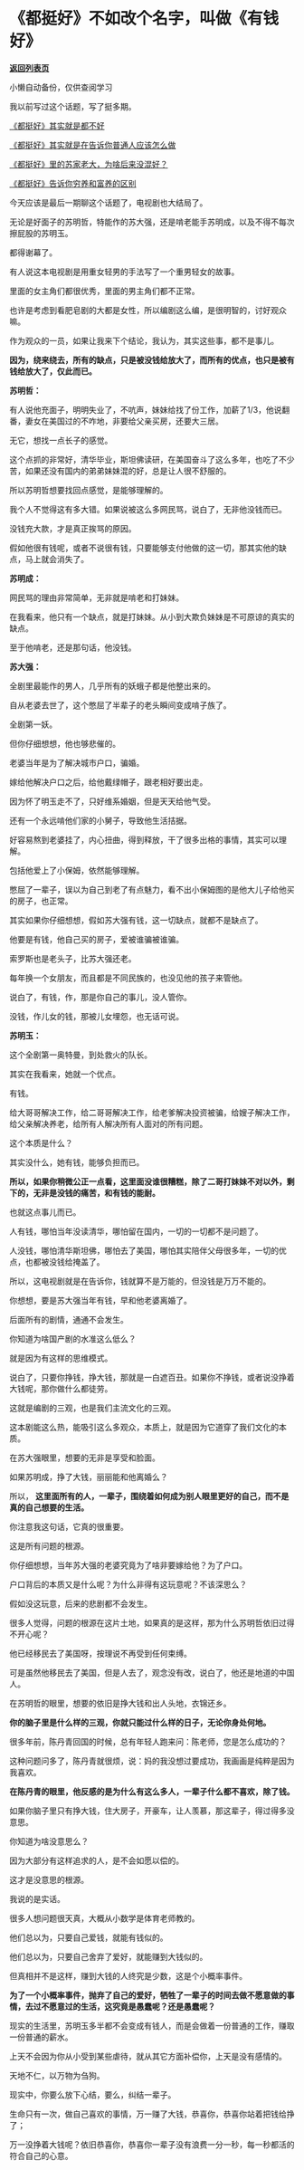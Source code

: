 # 《都挺好》不如改个名字，叫做《有钱好》

[**返回列表页**](/gzh/记忆承载)

小懒自动备份，仅供查阅学习

我以前写过这个话题，写了挺多期。

  

[《都挺好》其实就是都不好](http://mp.weixin.qq.com/s?__biz=MzU0MjYwNDU2Mw==&mid=2247485902&idx=1&sn=de558a5abd5bef608fbcbcf790b83bdc&chksm=fb1965b2cc6eeca4f0e15e2d94209ef0ad1814ab9042478d4d01b6861dc33e22e1fa463093a3&scene=21#wechat_redirect)  

  

[《都挺好》其实就是在告诉你普通人应该怎么做](http://mp.weixin.qq.com/s?__biz=MzU0MjYwNDU2Mw==&mid=2247485927&idx=1&sn=9aa55338830df9bec6fdc8ff3673a433&chksm=fb19659bcc6eec8d6bcc6662beafc23877baed205277bf6032311c08cbb4644d3277daa05216&scene=21#wechat_redirect)  

  

[《都挺好》里的苏家老大，为啥后来没混好？](http://mp.weixin.qq.com/s?__biz=MzU0MjYwNDU2Mw==&mid=2247485931&idx=1&sn=b56900450f7fde46d65488c987f16a54&chksm=fb196597cc6eec8110035890a7a5f02d41f349c5cdb4656e663544684124a4981b9479b5c7d4&scene=21#wechat_redirect)  

  

[《都挺好》告诉你穷养和富养的区别](http://mp.weixin.qq.com/s?__biz=MzU0MjYwNDU2Mw==&mid=2247485936&idx=1&sn=f96ebe0d8b9a80c848a7a2b1c1c9599b&chksm=fb19658ccc6eec9a56d140a37eb2d0bb6d53a8fc5eb01672f640a9535ad851ae47af69d9a162&scene=21#wechat_redirect)  

  

今天应该是最后一期聊这个话题了，电视剧也大结局了。

  

无论是好面子的苏明哲，特能作的苏大强，还是啃老能手苏明成，以及不得不每次擦屁股的苏明玉。

  

都得谢幕了。

  

有人说这本电视剧是用重女轻男的手法写了一个重男轻女的故事。

  

里面的女主角们都很优秀，里面的男主角们都不正常。

  

也许是考虑到看肥皂剧的大都是女性，所以编剧这么编，是很明智的，讨好观众嘛。

  

作为观众的一员，如果让我来下个结论，我认为，其实这些事，都不是事儿。

  

 **因为，绕来绕去，所有的缺点，只是被没钱给放大了，而所有的优点，也只是被有钱给放大了，仅此而已。**

  

 **苏明哲：**

有人说他充面子，明明失业了，不吭声，妹妹给找了份工作，加薪了1/3，他说翻番，妻女在美国过的不咋地，非要给父亲买房，还要大三居。

  

无它，想找一点长子的感觉。

  

这个点抓的非常好，清华毕业，斯坦佛读研，在美国奋斗了这么多年，也吃了不少苦，如果还没有国内的弟弟妹妹混的好，总是让人很不舒服的。

  

所以苏明哲想要找回点感觉，是能够理解的。

  

我个人不觉得这有多大错。如果说被这么多网民骂，说白了，无非他没钱而已。

  

没钱充大款，才是真正挨骂的原因。

  

假如他很有钱呢，或者不说很有钱，只要能够支付他做的这一切，那其实他的缺点，马上就会消失了。

  

 **苏明成：**

网民骂的理由非常简单，无非就是啃老和打妹妹。

  

在我看来，他只有一个缺点，就是打妹妹。从小到大欺负妹妹是不可原谅的真实的缺点。

  

至于他啃老，还是那句话，他没钱。

  

 **苏大强：**

全剧里最能作的男人，几乎所有的妖蛾子都是他整出来的。

  

自从老婆去世了，这个憋屈了半辈子的老头瞬间变成啃子族了。

  

全剧第一妖。

  

但你仔细想想，他也够悲催的。

  

老婆当年是为了解决城市户口，骗婚。

  

嫁给他解决户口之后，给他戴绿帽子，跟老相好要出走。

  

因为怀了明玉走不了，只好维系婚姻，但是天天给他气受。

  

还有一个永远啃他们家的小舅子，导致他生活拮据。

  

好容易熬到老婆挂了，内心扭曲，得到释放，干了很多出格的事情，其实可以理解。

  

包括他爱上了小保姆，依然能够理解。

  

憋屈了一辈子，误以为自己到老了有点魅力，看不出小保姆图的是他大儿子给他买的房子，也正常。

  

其实如果你仔细想想，假如苏大强有钱，这一切缺点，就都不是缺点了。

  

他要是有钱，他自己买的房子，爱被谁骗被谁骗。

  

索罗斯也是老头子，比苏大强还老。

  

每年换一个女朋友，而且都是不同民族的，也没见他的孩子来管他。

  

说白了，有钱，作，那是你自己的事儿，没人管你。

  

没钱，作儿女的钱，那被儿女埋怨，也无话可说。

  

 **苏明玉：**

这个全剧第一奥特曼，到处救火的队长。

  

其实在我看来，她就一个优点。

  

有钱。

  

给大哥哥解决工作，给二哥哥解决工作，给老爹解决投资被骗，给嫂子解决工作，给父亲解决养老，给所有人解决所有人面对的所有问题。

  

这个本质是什么？

  

其实没什么，她有钱，能够负担而已。

  

 **所以，如果你稍微公正一点看，这里面没谁很糟糕，除了二哥打妹妹不对以外，剩下的，无非是没钱的痛苦，和有钱的能耐。**

  

也就这点事儿而已。

  

人有钱，哪怕当年没读清华，哪怕留在国内，一切的一切都不是问题了。

  

人没钱，哪怕清华斯坦佛，哪怕去了美国，哪怕其实陪伴父母很多年，一切的优点，也都被没钱给掩盖了。

  

所以，这电视剧就是在告诉你，钱就算不是万能的，但没钱是万万不能的。

  

你想想，要是苏大强当年有钱，早和他老婆离婚了。

  

后面所有的剧情，通通不会发生。

  

你知道为啥国产剧的水准这么低么？

  

就是因为有这样的思维模式。

  

说白了，只要你挣钱，挣大钱，那就是一白遮百丑。如果你不挣钱，或者说没挣着大钱呢，那你做什么都徒劳。

  

这就是编剧的三观，也是我们主流文化的三观。

  

这本剧能这么热，能吸引这么多观众，本质上，就是因为它道穿了我们文化的本质。

  

在苏大强眼里，想要的无非是享受和脸面。

  

如果苏明成，挣了大钱，丽丽能和他离婚么？

  

所以， **这里面所有的人，一辈子，围绕着如何成为别人眼里更好的自己，而不是真的自己想要的生活。**  

  

你注意我这句话，它真的很重要。

  

这是所有问题的根源。

  

你仔细想想，当年苏大强的老婆究竟为了啥非要嫁给他？为了户口。

  

户口背后的本质又是什么呢？为什么非得有这玩意呢？不该深思么？

  

假如没这玩意，后来的悲剧都不会发生。

  

很多人觉得，问题的根源在这片土地，如果真的是这样，那为什么苏明哲依旧过得不开心呢？

  

他已经移民去了美国呀，按理说不再受到任何束缚。

  

可是虽然他移民去了美国，但是人去了，观念没有改，说白了，他还是地道的中国人。

  

在苏明哲的眼里，想要的依旧是挣大钱和出人头地，衣锦还乡。

  

 **你的脑子里是什么样的三观，你就只能过什么样的日子，无论你身处何地。**

  

很多年前，陈丹青回国的时候，总有年轻人跑来问：陈老师，您是怎么成功的？

  

这种问题问多了，陈丹青就很烦，说：妈的我没想过要成功，我画画是纯粹是因为我喜欢。

  

 **在陈丹青的眼里，他反感的是为什么有这么多人，一辈子什么都不喜欢，除了钱。**

  

如果你脑子里只有挣大钱，住大房子，开豪车，让人羡慕，那这辈子，得过得多没意思。

  

你知道为啥没意思么？

  

因为大部分有这样追求的人，是不会如愿以偿的。

  

这才是没意思的根源。

  

我说的是实话。

  

很多人想问题很天真，大概从小数学是体育老师教的。

  

他们总以为，只要自己爱钱，就能有钱似的。

  

他们总以为，只要自己舍弃了爱好，就能赚到大钱似的。

  

但真相并不是这样，赚到大钱的人终究是少数，这是个小概率事件。

  

 **为了一个小概率事件，抛弃了自己的爱好，牺牲了一辈子的时间去做不愿意做的事情，去过不愿意过的生活，这究竟是愚蠢呢？还是愚蠢呢？**

  

现实的生活里，苏明玉多半都不会变成有钱人，而是会做着一份普通的工作，赚取一份普通的薪水。

  

上天不会因为你从小受到某些虐待，就从其它方面补偿你，上天是没有感情的。

  

天地不仁，以万物为刍狗。

  

现实中，你要么放下心结，要么，纠结一辈子。

  

生命只有一次，做自己喜欢的事情，万一赚了大钱，恭喜你，恭喜你站着把钱给挣了；

  

万一没挣着大钱呢？依旧恭喜你，恭喜你一辈子没有浪费一分一秒，每一秒都活的符合自己的心意。

